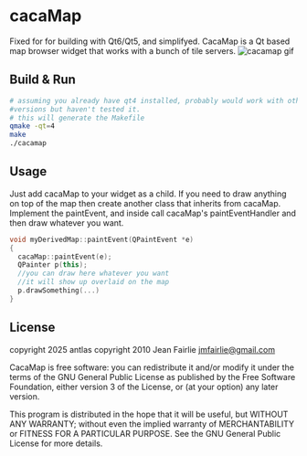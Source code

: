 # cacaMap
Fixed for for building with Qt6/Qt5, and simplifyed.
CacaMap  is a Qt based  map browser widget that works with a bunch of tile servers.
![cacamap gif](cacamap.gif)

## Build & Run
```bash
# assuming you already have qt4 installed, probably would work with other qt
#versions but haven't tested it.
# this will generate the Makefile
qmake -qt=4
make
./cacamap
```
## Usage
Just add cacaMap to your widget as a child.
If you need to draw anything on top of the map then create
another class that inherits from cacaMap. Implement the paintEvent,
and inside call cacaMap's paintEventHandler and then draw whatever
you want.

```c++
void myDerivedMap::paintEvent(QPaintEvent *e)
{
  cacaMap::paintEvent(e);
  QPainter p(this);
  //you can draw here whatever you want
  //it will show up overlaid on the map
  p.drawSomething(...)
}
```

## License
copyright 2025 antlas
copyright 2010 Jean Fairlie
jmfairlie@gmail.com

CacaMap is free software: you can redistribute it and/or modify
it under the terms of the GNU General Public License as published by
the Free Software Foundation, either version 3 of the License, or
(at your option) any later version.

This program is distributed in the hope that it will be useful,
but WITHOUT ANY WARRANTY; without even the implied warranty of
MERCHANTABILITY or FITNESS FOR A PARTICULAR PURPOSE.  See the
GNU General Public License for more details.
